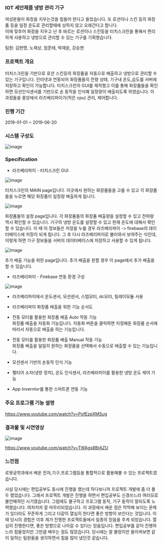 ### IOT 세안제품 냉방 관리 기구

여성분들이 화장을 지우는것을 힘들어 한다고 들었습니다. 또 로션이나 스킨 등의 화장품 등을 일정 온도로 관리할때에 상하지 않고 오래간다고 합니다.  
이에 맞추어 화장을 지우고 난 후 바르는 로션이나 스킨등을 터치스크린을 통해서 편리하게 사용하고 냉방으로 관리할 수 있는 기구를 기획했습니다.

팀원: 김현명, 노재상, 엄준태, 박재윤, 강승현

### 프로젝트 개요

터치스크린을 기반으로 로션 스킨등의 화장품을 자동으로 배출하고 냉방으로 관리할 수 있는 기구입니다.
인터넷과 연동되어 화장품들의 잔량 상태, 기구내 온도,습도를 서버에 저장하고 확인이 가능합니다. 터치스크린의 GUI를 제작했고 이를 통해 화장품들을 확인하면
모션인식센서를 기반으로 손 동작을 인식해 일정량이 배출되도록 하였습니다. 이 과정들을 중앙에서 라즈베리파이가(작은 cpu) 관리, 제어합니다.

### 진행 기간
2019-01-01 ~ 2019-06-20


### 시스템 구성도    
![image](https://user-images.githubusercontent.com/44837403/116768816-889f4680-aa74-11eb-87b2-4d75c8a1bc03.png)

### Specification  

- 라즈베리파이 - 터치스크린 GUI

![image](https://user-images.githubusercontent.com/44837403/116769554-04e75900-aa78-11eb-8745-b0d4bd0a8851.png)

터치스크린의 MAIN page입니다. 이곳에서 원하는 화장품들을 고를 수 있고 각 화장품들을 누르면 해당 화장품이 일정량 배출하게 됩니다.

![image](https://user-images.githubusercontent.com/44837403/116769555-07e24980-aa78-11eb-8019-2b29d4131c09.png)

화장품들의 설정 page입니다. 각 화장품들의 화장품 배출량을 설정할 수 있고 잔여량 역시 확인할 수 있습니다. 기구의 냉방 온도를 설정할 수 있고 현재 온도에 대해서 확인할 수 있습니다. 이 때 이 정보들은 저장을 누를 경우 라즈베리파이 -> firebase의 데이터베이스에 저장이 되게 됩니다. 그 후 다시 라즈베리파이로 불러와서 보여주는 식인데, 이렇게 하면 기구 정보들을 서버의 데이터베이스에 저장하고 사용할 수 있게 됩니다.

![image](https://user-images.githubusercontent.com/44837403/116769560-0f095780-aa78-11eb-8b32-025cb757cdb7.png)

추가 배출 기능을 위한 page입니다. 추가 배출을 원할 경우 이 page에서 추가 배출을 할 수 있습니다.


- 라즈베리파이 - Firebase 연동 환경 구성

![image](https://user-images.githubusercontent.com/44837403/116769316-192a5680-aa76-11eb-9283-a50c67701be7.png)

- 라즈베리파이에서 온도센서, 모션센서, 스텝모터, dc모터, 릴레이모듈 사용

- 라즈베리파이 화장품 배출을 위한 기능 순서도

- 전동 모터를 활용한 화장품 배출 Auto 작동 기능  
 화장품 배출을 자동화 기능입니다. 자동화 버튼을 클릭하면 지정해둔 화장품 순서에 따라서 자동으로 배출을 하는 기능입니다.

- 전동 모터를 활용한 화장품 배출 Manual 작동 기능  
화장품 배출을 일일히 원하는 화장품을 선택해서 수동으로 배출할 수 있는 기능입니다.
 
- 모션센서 기반의 손동작 인식 기능

- 펠티어 소자(냉방 장치), 온도 인식센서, 라즈베라피이를 활용한 냉방 온도 제어 기능

- App Inverntor를 통한 스마트폰 연동 기능


### 주요 프로그램 기능 설명
https://www.youtube.com/watch?v=PofEzpXMSug


### 결과물 및 시연영상

![image](https://user-images.githubusercontent.com/44837403/116770053-b3d96400-aa7b-11eb-907a-e9ee162de318.png)

https://www.youtube.com/watch?v=TWAgs8BrAZU

### 느낀점

 로봇공학과에서 배운 전자,기구,프로그램등을 통합적으로 활용해볼 수 있는 프로젝트였습니다.
 
 사실 당시에는 편입공부도 동시에 진행을 했는데 하다보니까 프로젝트 개발에 좀 더 몰두 했었습니다. 그래서 프로젝트 개발은 진행을 하면서 편입공부도 신경쓰느라 여러모로 불안해하던 시기였습니다. 그럼에도 불구하고 프로그램 동작, 기구 동작이 잘되도록 노력했습니다.
 여차저차 잘 마무리되었습니다. 이 과정에서 배운 점은 막막해 보이는 문제가 있더라도 꾸준하게 그리고 다같이 열심히 한다면 좋은 방향이 보인다는 것입니다. 이 때 당시의 경험은 이후 제가 진행한 프로젝트들에서 일종의 믿음을 주게 되었습니다. 열심히 진행한다면, 좋은 방향으로 나아갈 수 있다는 믿음입니다. 편입공부를 같이 진행하느라 힘들었지만 그만큼 배우는 점도 많았습니다.
 당시에는 잘 몰랐지만 돌이켜보면 같이 일하는 팀원들을 생각하면서 힘을 많이 냈던것 같습니다.

